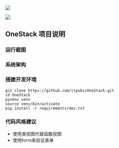 
[![](https://img.shields.io/badge/python-3.4%2B-yellowgreen.svg)](https://www.python.org/downloads/)

[![](https://img.shields.io/badge/Dajngo-1.11%2B-green.svg)](https://www.djangoproject.com/download/)

## OneStack 项目说明


### 运行截图

### 系统架构

### 搭建开发环境

```shell
git clone https://github.com/itpubs/OneStack.git
cd OneStack
pyvenv venv
source venv/bin/activate
pip install -r requirements/dev.txt
```

### 代码风格建议

- 使用类视图代替函数视图
- 使用form来验证表单
